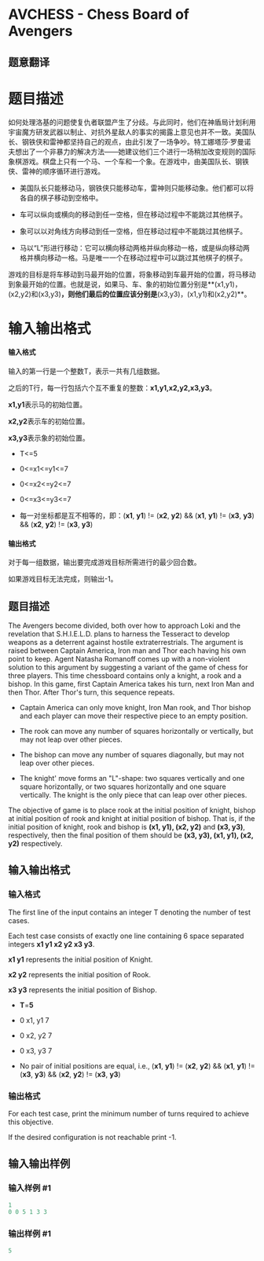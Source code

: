 # AVCHESS - Chess Board of Avengers

## 题意翻译

# 题目描述

如何处理洛基的问题使复仇者联盟产生了分歧。与此同时，他们在神盾局计划利用宇宙魔方研发武器以制止、对抗外星敌人的事实的揭露上意见也并不一致。美国队长、钢铁侠和雷神都坚持自己的观点，由此引发了一场争吵。特工娜塔莎·罗曼诺夫想出了一个非暴力的解决方法——她建议他们三个进行一场稍加改变规则的国际象棋游戏。棋盘上只有一个马、一个车和一个象。在游戏中，由美国队长、钢铁侠、雷神的顺序循环进行游戏。

- 美国队长只能移动马，钢铁侠只能移动车，雷神则只能移动象。他们都可以将各自的棋子移动到空格中。

- 车可以纵向或横向的移动到任一空格，但在移动过程中不能跳过其他棋子。

- 象可以以对角线方向移动到任一空格，但在移动过程中不能跳过其他棋子。

- 马以“L”形进行移动：它可以横向移动两格并纵向移动一格，或是纵向移动两格并横向移动一格。马是唯一一个在移动过程中可以跳过其他棋子的棋子。

游戏的目标是将车移动到马最开始的位置，将象移动到车最开始的位置，将马移动到象最开始的位置。也就是说，如果马、车、象的初始位置分别是**(x1,y1)，(x2,y2)和(x3,y3)**，则他们最后的位置应该分别是**(x3,y3)，(x1,y1)和(x2,y2)**。

# 输入输出格式

#### 输入格式

输入的第一行是一个整数T，表示一共有几组数据。

之后的T行，每一行包括六个互不重复的整数：**x1,y1,x2,y2,x3,y3**。

**x1,y1**表示马的初始位置。

**x2,y2**表示车的初始位置。

**x3,y3**表示象的初始位置。

- T<=5

- 0<=x1<=y1<=7

- 0<=x2<=y2<=7

- 0<=x3<=y3<=7

- 每一对坐标都是互不相等的，即：(**x1**, **y1**) != (**x2**, **y2**) && (**x1**, **y1**) != (**x3**, **y3**) && (**x2**, **y2**) != (**x3**, **y3**)

#### 输出格式

对于每一组数据，输出要完成游戏目标所需进行的最少回合数。

如果游戏目标无法完成，则输出-1。

## 题目描述

The Avengers become divided, both over how to approach Loki and the revelation that S.H.I.E.L.D. plans to harness the Tesseract to develop weapons as a deterrent against hostile extraterrestrials. The argument is raised between Captain America, Iron man and Thor each having his own point to keep. Agent Natasha Romanoff comes up with a non-violent solution to this argument by suggesting a variant of the game of chess for three players. This time chessboard contains only a knight, a rook and a bishop. In this game, first Captain America takes his turn, next Iron Man and then Thor. After Thor's turn, this sequence repeats.

- Captain America can only move knight, Iron Man rook, and Thor bishop and each player can move their respective piece to an empty position.

- The rook can move any number of squares horizontally or vertically, but may not leap over other pieces.

- The bishop can move any number of squares diagonally, but may not leap over other pieces.

- The knight' move forms an "L"-shape: two squares vertically and one square horizontally, or two squares horizontally and one square vertically. The knight is the only piece that can leap over other pieces.

The objective of game is to place rook at the initial position of knight, bishop at initial position of rook and knight at initial position of bishop. That is, if the initial position of knight, rook and bishop is **(x1, y1), (x2, y2)** and **(x3, y3)**, respectively, then the final position of them should be **(x3, y3), (x1, y1), (x2, y2)** respectively.

## 输入输出格式

### 输入格式

The first line of the input contains an integer T denoting the number of test cases.

Each test case consists of exactly one line containing 6 space separated integers **x1 y1 x2 y2 x3 y3**.

**x1 y1** represents the initial position of Knight.

**x2 y2** represents the initial position of Rook.

**x3 y3** represents the initial position of Bishop.

- **T**=**5**

- 0 x1, y1 7

- 0 x2, y2 7

- 0 x3, y3 7

- No pair of initial positions are equal, i.e., (**x1**, **y1**) != (**x2**, **y2**) && (**x1**, **y1**) != (**x3**, **y3**) && (**x2**, **y2**) != (**x3**, **y3**)

### 输出格式

For each test case, print the minimum number of turns required to achieve this objective.

If the desired configuration is not reachable print -1.

## 输入输出样例

### 输入样例 #1

```cpp
1
0 0 5 1 3 3
```


### 输出样例 #1

```cpp
5
```


